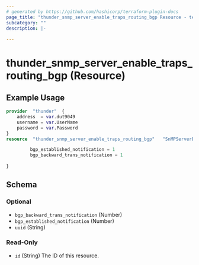 ```yaml
---
# generated by https://github.com/hashicorp/terraform-plugin-docs
page_title: "thunder_snmp_server_enable_traps_routing_bgp Resource - terraform-provider-thunder"
subcategory: ""
description: |-
  
---
```


# thunder_snmp_server_enable_traps_routing_bgp (Resource)



## Example Usage

```terraform
provider  "thunder"  {
    address  = var.dut9049
    username = var.UserName
    password = var.Password
}
resource  "thunder_snmp_server_enable_traps_routing_bgp"   "SnMPServerEnableTrapsRoutingBgp"  {

         bgp_established_notification = 1 
         bgp_backward_trans_notification = 1  
         
}
```

<!-- schema generated by tfplugindocs -->
## Schema

### Optional

- `bgp_backward_trans_notification` (Number)
- `bgp_established_notification` (Number)
- `uuid` (String)

### Read-Only

- `id` (String) The ID of this resource.


